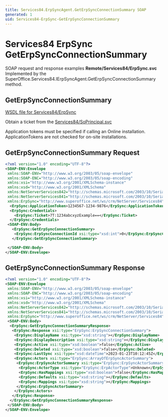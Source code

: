 ```yaml
---
title: Services84.ErpSyncAgent.GetErpSyncConnectionSummary SOAP
generated: 1
uid: Services84-ErpSync-GetErpSyncConnectionSummary
---
```


# Services84 ErpSync GetErpSyncConnectionSummary

SOAP request and response examples **Remote/Services84/ErpSync.svc**
Implemented by the <see cref="M:SuperOffice.Services84.IErpSyncAgent.GetErpSyncConnectionSummary">SuperOffice.Services84.IErpSyncAgent.GetErpSyncConnectionSummary</see> method.

## GetErpSyncConnectionSummary





[WSDL file for Services84/ErpSync](../Services84-ErpSync.md)

Obtain a ticket from the [Services84/SoPrincipal.svc](../SoPrincipal/index.md)

Application tokens must be specified if calling an Online installation. ApplicationTokens are not checked for on-site installations.

## GetErpSyncConnectionSummary Request

```xml
<?xml version="1.0" encoding="UTF-8"?>
<SOAP-ENV:Envelope
 xmlns:SOAP-ENV="http://www.w3.org/2003/05/soap-envelope"
 xmlns:SOAP-ENC="http://www.w3.org/2003/05/soap-encoding"
 xmlns:xsi="http://www.w3.org/2001/XMLSchema-instance"
 xmlns:xsd="http://www.w3.org/2001/XMLSchema"
 xmlns:NetServerServices842="http://schemas.microsoft.com/2003/10/Serialization/Arrays"
 xmlns:NetServerServices841="http://schemas.microsoft.com/2003/10/Serialization/"
 xmlns:ErpSync="http://www.superoffice.net/ws/crm/NetServer/Services84">
  <ErpSync:ApplicationToken>1234567-1234-9876</ErpSync:ApplicationToken>
  <ErpSync:Credentials>
    <ErpSync:Ticket>7T:1234abcxyzExample==</ErpSync:Ticket>
  </ErpSync:Credentials>
 <SOAP-ENV:Body>
   <ErpSync:GetErpSyncConnectionSummary>
    <ErpSync:ErpSyncConnectionId xsi:type="xsd:int">0</ErpSync:ErpSyncConnectionId>
   </ErpSync:GetErpSyncConnectionSummary>

 </SOAP-ENV:Body>
</SOAP-ENV:Envelope>

```


## GetErpSyncConnectionSummary Response

```xml
<?xml version="1.0" encoding="UTF-8"?>
<SOAP-ENV:Envelope
 xmlns:SOAP-ENV="http://www.w3.org/2003/05/soap-envelope"
 xmlns:SOAP-ENC="http://www.w3.org/2003/05/soap-encoding"
 xmlns:xsi="http://www.w3.org/2001/XMLSchema-instance"
 xmlns:xsd="http://www.w3.org/2001/XMLSchema"
 xmlns:NetServerServices842="http://schemas.microsoft.com/2003/10/Serialization/Arrays"
 xmlns:NetServerServices841="http://schemas.microsoft.com/2003/10/Serialization/"
 xmlns:ErpSync="http://www.superoffice.net/ws/crm/NetServer/Services84">
 <SOAP-ENV:Body>
  <ErpSync:GetErpSyncConnectionSummaryResponse>
   <ErpSync:Response xsi:type="ErpSync:ErpSyncConnectionSummary">
    <ErpSync:DisplayName xsi:type="xsd:string"></ErpSync:DisplayName>
    <ErpSync:DisplayDescription xsi:type="xsd:string"></ErpSync:DisplayDescription>
    <ErpSync:Active xsi:type="xsd:boolean">false</ErpSync:Active>
    <ErpSync:Deleted xsi:type="xsd:boolean">false</ErpSync:Deleted>
    <ErpSync:LastSync xsi:type="xsd:dateTime">2023-01-23T10:12:45Z</ErpSync:LastSync>
    <ErpSync:Actors xsi:type="ErpSync:ArrayOfErpSyncActorSummary">
     <ErpSync:ErpSyncActorSummary xsi:type="ErpSync:ErpSyncActorSummary">
      <ErpSync:ActorType xsi:type="ErpSync:ErpActorType">Unknown</ErpSync:ActorType>
      <ErpSync:HasMappings xsi:type="xsd:boolean">false</ErpSync:HasMappings>
      <ErpSync:Defaults xsi:type="xsd:string"></ErpSync:Defaults>
      <ErpSync:Mappings xsi:type="xsd:string"></ErpSync:Mappings>
     </ErpSync:ErpSyncActorSummary>
    </ErpSync:Actors>
   </ErpSync:Response>
  </ErpSync:GetErpSyncConnectionSummaryResponse>
 </SOAP-ENV:Body>
</SOAP-ENV:Envelope>

```

